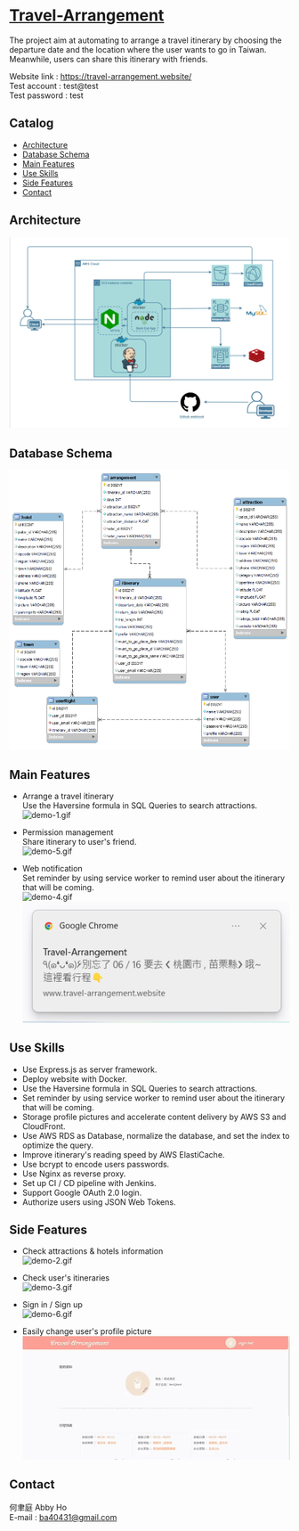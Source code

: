 # [Travel-Arrangement](https://travel-arrangement.website/)

The project aim at automating to arrange a travel itinerary by choosing the departure date and the location where the user wants to go in Taiwan. Meanwhile, users can share this itinerary with friends.<br/>

Website link : https://travel-arrangement.website/<br/>
Test account : test@test<br/>
Test password : test

## Catalog
- [Architecture](#Architecture)
- [Database Schema](#Database-Schema)
- [Main Features](#Main-Features)
- [Use Skills](#Use-Skills)
- [Side Features](#Side-Features)
- [Contact](#Contact)

## Architecture

![demo-8.png](https://github.com/ba40431/Travel-Arrangement/blob/main/static/pic/demopic/demo-8.png?raw=true)

## Database Schema

![demo-9.png](https://github.com/ba40431/Travel-Arrangement/blob/main/static/pic/demopic/demo-9.png?raw=true)

## Main Features
- Arrange a travel itinerary<br/>
Use the Haversine formula in SQL Queries to search attractions.<br/>
![demo-1.gif](https://github.com/ba40431/Travel-Arrangement/blob/main/static/pic/demopic/demo-1.gif?raw=true)

- Permission management<br/>
Share itinerary to user's friend.<br/>
![demo-5.gif](https://github.com/ba40431/Travel-Arrangement/blob/main/static/pic/demopic/demo-5.gif?raw=true)

- Web notification<br/>
Set reminder by using service worker to remind user about the itinerary that will be coming. <br/>
![demo-4.gif](https://github.com/ba40431/Travel-Arrangement/blob/main/static/pic/demopic/demo-4.gif?raw=true)
![demo-7.png](https://github.com/ba40431/Travel-Arrangement/blob/main/static/pic/demopic/demo-7.png?raw=true)

## Use Skills

- Use Express.js as server framework.
- Deploy website with Docker.
- Use the Haversine formula in SQL Queries to search attractions.
- Set reminder by using service worker to remind user about the itinerary that will be coming.
- Storage profile pictures and accelerate content delivery by AWS S3 and CloudFront.
- Use AWS RDS as Database, normalize the database, and set the index to optimize the query.
- Improve itinerary's reading speed by AWS ElastiCache. 
- Use bcrypt to encode users passwords.
- Use Nginx as reverse proxy.
- Set up CI / CD pipeline with Jenkins.
- Support Google OAuth 2.0 login.
- Authorize users using JSON Web Tokens.

## Side Features
- Check attractions & hotels information<br/>
![demo-2.gif](https://github.com/ba40431/Travel-Arrangement/blob/main/static/pic/demopic/demo-2.gif?raw=true)

- Check user's itineraries<br/>
![demo-3.gif](https://github.com/ba40431/Travel-Arrangement/blob/main/static/pic/demopic/demo-3.gif?raw=true)

- Sign in / Sign up<br/>
![demo-6.gif](https://github.com/ba40431/Travel-Arrangement/blob/main/static/pic/demopic/demo-6.gif?raw=true)

- Easily change user's profile picture<br/>
![demo-10.gif](https://github.com/ba40431/Travel-Arrangement/blob/main/static/pic/demopic/demo-10.gif?raw=true)

## Contact
何聿庭 Abby Ho <br/>
E-mail : ba40431@gmail.com